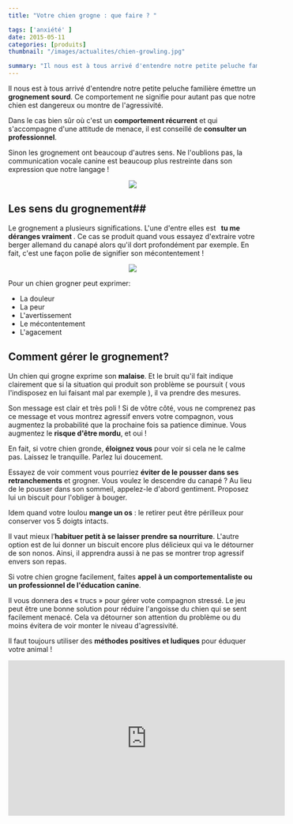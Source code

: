 ```yaml
---
title: "Votre chien grogne : que faire ? "

tags: ['anxiété' ]
date: 2015-05-11
categories: [produits]
thumbnail: "/images/actualites/chien-growling.jpg"

summary: "Il nous est à tous arrivé d'entendre notre petite peluche familière émettre un grognement sourd. Ce comportement ne signifie pour autant pas que notre chien est dangereux ou montre de l'agressivité.."
---
```


Il nous est à tous arrivé d'entendre notre petite peluche familière émettre un <b>grognement sourd</b>. Ce comportement ne signifie pour autant pas que notre chien est dangereux ou montre de l'agressivité.


Dans le cas bien sûr où c'est un <b>comportement récurrent</b> et qui s'accompagne d'une attitude de menace, il est conseillé de <b>consulter un professionnel</b>.

Sinon les grognement ont beaucoup d'autres sens. Ne l'oublions pas, la communication vocale canine est beaucoup plus restreinte dans son expression que notre langage !

<p align="center"><img src= "/images/actualites/chien-growling.jpg"></p>

## Les sens du grognement##
Le grognement a plusieurs significations. L'une d'entre elles est <b>  tu me déranges vraiment </b>. Ce cas se produit quand vous essayez d'extraire votre berger allemand du canapé alors qu'il dort profondément par exemple. En fait, c'est une façon polie de signifier son mécontentement !

<p align="center"><img src="/images/actualites/chien-vite-canap.jpg"></p>
Pour un chien grogner peut exprimer:
<ul><li>La douleur<//li>
<li>La peur</li>
<li>L'avertissement</li>
<li>Le mécontentement</li>
<li>L'agacement</li></ul>




<h2> Comment gérer le grognement? </h2>



Un chien qui grogne exprime son <b>malaise</b>. Et le bruit qu'il fait indique clairement que si la situation qui produit son problème se poursuit ( vous l'indisposez en lui faisant mal par exemple ), il va prendre des mesures.


<p>Son message est clair et très poli ! Si de vôtre côté, vous ne comprenez pas ce message et vous montrez agressif envers votre compagnon, vous augmentez la probabilité que la prochaine fois sa patience diminue. Vous augmentez le <b>risque d'être mordu</b>, et oui !</p>



En fait, si votre chien gronde, <b>éloignez vous</b> pour voir si cela ne le calme pas. Laissez le tranquille. Parlez lui doucement.



<p>Essayez de voir comment vous pourriez <b>éviter de le pousser dans ses retranchements</b> et grogner.
Vous voulez le descendre du canapé ? Au lieu de le pousser dans son sommeil, appelez-le d'abord gentiment. Proposez lui un biscuit pour l'obliger à bouger.</p>

<p>Idem quand votre loulou <b>mange un os</b> : le retirer peut être périlleux pour conserver vos 5 doigts intacts.</p>

<p>Il vaut mieux l’<b>habituer petit à se laisser prendre sa nourriture</b>.  L'autre option est de lui donner un biscuit encore plus délicieux qui va le détourner de son nonos. Ainsi, il apprendra aussi à ne pas se montrer trop agressif envers son repas.</p>

<p>Si votre chien grogne facilement, faites <b>appel à un comportementaliste ou un professionnel de l'éducation canine</b>.

Il vous donnera des « trucs » pour gérer vote compagnon stressé. Le jeu peut être une bonne solution pour réduire l'angoisse du chien qui se sent facilement menacé. Cela va détourner son attention du problème ou du moins évitera de voir monter le niveau d'agressivité.</p>

<p>Il faut toujours utiliser des <b>méthodes positives et ludiques</b> pour éduquer votre animal !</p>


<p align="center"><iframe width="560" height="315" src="https://www.youtube.com/embed/JQCBC4gvSA4" frameborder="0" allowfullscreen></iframe></p>